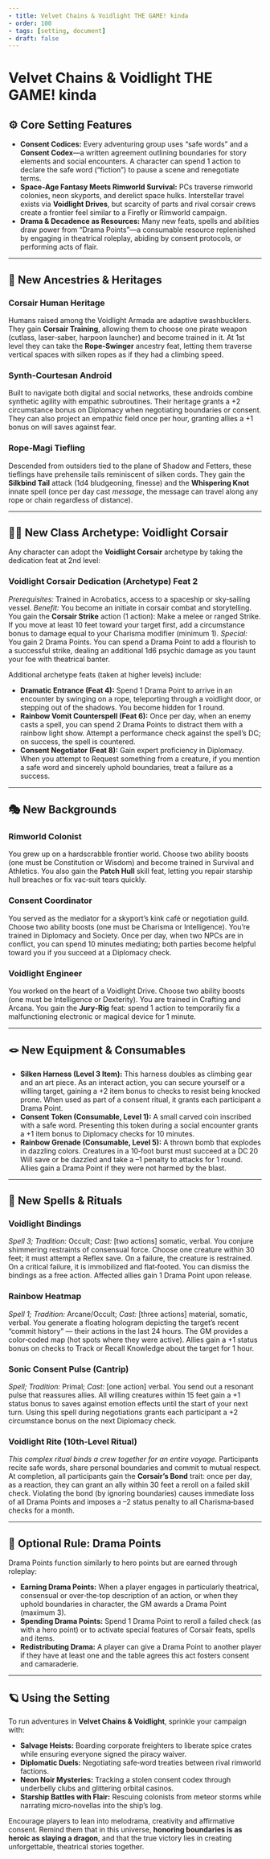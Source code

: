 ```yaml
---
- title: Velvet Chains & Voidlight THE GAME! kinda
- order: 100
- tags: [setting, document]
- draft: false
---
```


# **Velvet Chains & Voidlight** THE GAME! kinda

## ⚙️ Core Setting Features

- **Consent Codices:**  Every adventuring group uses “safe words” and a **Consent Codex**—a written agreement outlining boundaries for story elements and social encounters.  A character can spend 1 action to declare the safe word (“fiction”) to pause a scene and renegotiate terms.
- **Space‑Age Fantasy Meets Rimworld Survival:**  PCs traverse rimworld colonies, neon skyports, and derelict space hulks.  Interstellar travel exists via **Voidlight Drives**, but scarcity of parts and rival corsair crews create a frontier feel similar to a Firefly or Rimworld campaign.
- **Drama & Decadence as Resources:**  Many new feats, spells and abilities draw power from “Drama Points”—a consumable resource replenished by engaging in theatrical roleplay, abiding by consent protocols, or performing acts of flair.

---

## 🌌 New Ancestries & Heritages

### **Corsair Human Heritage**
Humans raised among the Voidlight Armada are adaptive swashbucklers.  They gain **Corsair Training**, allowing them to choose one pirate weapon (cutlass, laser‑saber, harpoon launcher) and become trained in it.  At 1st level they can take the **Rope‑Swinger** ancestry feat, letting them traverse vertical spaces with silken ropes as if they had a climbing speed.

### **Synth‑Courtesan Android**
Built to navigate both digital and social networks, these androids combine synthetic agility with empathic subroutines.  Their heritage grants a +2 circumstance bonus on Diplomacy when negotiating boundaries or consent.  They can also project an empathic field once per hour, granting allies a +1 bonus on will saves against fear.

### **Rope‑Magi Tiefling**
Descended from outsiders tied to the plane of Shadow and Fetters, these tieflings have prehensile tails reminiscent of silken cords.  They gain the **Silkbind Tail** attack (1d4 bludgeoning, finesse) and the **Whispering Knot** innate spell (once per day cast *message*, the message can travel along any rope or chain regardless of distance).

---

## 🏴‍☠️ New Class Archetype: Voidlight Corsair

Any character can adopt the **Voidlight Corsair** archetype by taking the dedication feat at 2nd level:

### **Voidlight Corsair Dedication (Archetype) Feat 2**
*Prerequisites:* Trained in Acrobatics, access to a spaceship or sky‑sailing vessel.
*Benefit:* You become an initiate in corsair combat and storytelling.  You gain the **Corsair Strike** action (1 action): Make a melee or ranged Strike.  If you move at least 10 feet toward your target first, add a circumstance bonus to damage equal to your Charisma modifier (minimum 1).
*Special:* You gain 2 Drama Points.  You can spend a Drama Point to add a flourish to a successful strike, dealing an additional 1d6 psychic damage as you taunt your foe with theatrical banter.

Additional archetype feats (taken at higher levels) include:

- **Dramatic Entrance (Feat 4):**  Spend 1 Drama Point to arrive in an encounter by swinging on a rope, teleporting through a voidlight door, or stepping out of the shadows.  You become hidden for 1 round.
- **Rainbow Vomit Counterspell (Feat 6):**  Once per day, when an enemy casts a spell, you can spend 2 Drama Points to distract them with a rainbow light show.  Attempt a performance check against the spell’s DC; on success, the spell is countered.
- **Consent Negotiator (Feat 8):**  Gain expert proficiency in Diplomacy.  When you attempt to Request something from a creature, if you mention a safe word and sincerely uphold boundaries, treat a failure as a success.

---

## 🎭 New Backgrounds

### **Rimworld Colonist**
You grew up on a hardscrabble frontier world.  Choose two ability boosts (one must be Constitution or Wisdom) and become trained in Survival and Athletics.  You also gain the **Patch Hull** skill feat, letting you repair starship hull breaches or fix vac‑suit tears quickly.

### **Consent Coordinator**
You served as the mediator for a skyport’s kink café or negotiation guild.  Choose two ability boosts (one must be Charisma or Intelligence).  You’re trained in Diplomacy and Society.  Once per day, when two NPCs are in conflict, you can spend 10 minutes mediating; both parties become helpful toward you if you succeed at a Diplomacy check.

### **Voidlight Engineer**
You worked on the heart of a Voidlight Drive.  Choose two ability boosts (one must be Intelligence or Dexterity).  You are trained in Crafting and Arcana.  You gain the **Jury‑Rig** feat: spend 1 action to temporarily fix a malfunctioning electronic or magical device for 1 minute.

---

## 🪢 New Equipment & Consumables

- **Silken Harness (Level 3 Item):**  This harness doubles as climbing gear and an art piece.  As an interact action, you can secure yourself or a willing target, gaining a +2 item bonus to checks to resist being knocked prone.  When used as part of a consent ritual, it grants each participant a Drama Point.
- **Consent Token (Consumable, Level 1):**  A small carved coin inscribed with a safe word.  Presenting this token during a social encounter grants a +1 item bonus to Diplomacy checks for 10 minutes.
- **Rainbow Grenade (Consumable, Level 5):**  A thrown bomb that explodes in dazzling colors.  Creatures in a 10‑foot burst must succeed at a DC 20 Will save or be dazzled and take a –1 penalty to attacks for 1 round.  Allies gain a Drama Point if they were not harmed by the blast.

---

## 🔮 New Spells & Rituals

### **Voidlight Bindings**
*Spell 3; Tradition:* Occult; *Cast:* [two actions] somatic, verbal.
You conjure shimmering restraints of consensual force.  Choose one creature within 30 feet; it must attempt a Reflex save.  On a failure, the creature is restrained.  On a critical failure, it is immobilized and flat‑footed.  You can dismiss the bindings as a free action.  Affected allies gain 1 Drama Point upon release.

### **Rainbow Heatmap**
*Spell 1; Tradition:* Arcane/Occult; *Cast:* [three actions] material, somatic, verbal.
You generate a floating hologram depicting the target’s recent “commit history” — their actions in the last 24 hours.  The GM provides a color‑coded map (hot spots where they were active).  Allies gain a +1 status bonus on checks to Track or Recall Knowledge about the target for 1 hour.

### **Sonic Consent Pulse (Cantrip)**
*Spell; Tradition:* Primal; *Cast:* [one action] verbal.
You send out a resonant pulse that reassures allies.  All willing creatures within 15 feet gain a +1 status bonus to saves against emotion effects until the start of your next turn.  Using this spell during negotiations grants each participant a +2 circumstance bonus on the next Diplomacy check.

### **Voidlight Rite (10th‑Level Ritual)**
*This complex ritual binds a crew together for an entire voyage.*  Participants recite safe words, share personal boundaries and commit to mutual respect.  At completion, all participants gain the **Corsair’s Bond** trait: once per day, as a reaction, they can grant an ally within 30 feet a reroll on a failed skill check.  Violating the bond (by ignoring boundaries) causes immediate loss of all Drama Points and imposes a –2 status penalty to all Charisma‑based checks for a month.

---

## 📜 Optional Rule: Drama Points

Drama Points function similarly to hero points but are earned through roleplay:

- **Earning Drama Points:**  When a player engages in particularly theatrical, consensual or over‑the‑top description of an action, or when they uphold boundaries in character, the GM awards a Drama Point (maximum 3).
- **Spending Drama Points:**  Spend 1 Drama Point to reroll a failed check (as with a hero point) or to activate special features of Corsair feats, spells and items.
- **Redistributing Drama:**  A player can give a Drama Point to another player if they have at least one and the table agrees this act fosters consent and camaraderie.

---

## 🪐 Using the Setting

To run adventures in **Velvet Chains & Voidlight**, sprinkle your campaign with:

- **Salvage Heists:**  Boarding corporate freighters to liberate spice crates while ensuring everyone signed the piracy waiver.
- **Diplomatic Duels:**  Negotiating safe‑word treaties between rival rimworld factions.
- **Neon Noir Mysteries:**  Tracking a stolen consent codex through underbelly clubs and glittering orbital casinos.
- **Starship Battles with Flair:**  Rescuing colonists from meteor storms while narrating micro‑novellas into the ship’s log.

Encourage players to lean into melodrama, creativity and affirmative consent.  Remind them that in this universe, **honoring boundaries is as heroic as slaying a dragon**, and that the true victory lies in creating unforgettable, theatrical stories together.
